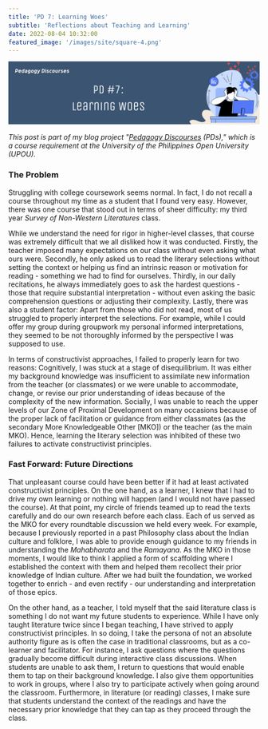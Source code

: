 ```yaml
---
title: 'PD 7: Learning Woes'
subtitle: 'Reflections about Teaching and Learning'
date: 2022-08-04 10:32:00
featured_image: '/images/site/square-4.png'
---
```


![](/images/peddiscs/banners/PD7.png)

*This post is part of my blog project "[Pedagogy Discourses](https://www.pedagogydiscs.wordpress.com) (PDs)," which is a course requirement at the University of the Philippines Open University (UPOU).*

### The Problem

Struggling with college coursework seems normal. In fact, I do not recall a course throughout my time as a student that I found very easy. However, there was one course that stood out in terms of sheer difficulty: my third year *Survey of Non-Western Literatures* class. 

While we understand the need for rigor in higher-level classes, that course was extremely difficult that we all disliked how it was conducted. Firstly, the teacher imposed many expectations on our class without even asking what ours were. Secondly, he only asked us to read the literary selections without setting the context or helping us find an intrinsic reason or motivation for reading - something we had to find for ourselves. Thirdly, in our daily recitations, he always immediately goes to ask the hardest questions - those that require substantial interpretation - without even asking the basic comprehension questions or adjusting their complexity. Lastly, there was also a student factor: Apart from those who did not read, most of us struggled to properly interpret the selections. For example, while I could offer my group during groupwork my personal informed interpretations, they seemed to be not thoroughly informed by the perspective I was supposed to use. 

In terms of constructivist approaches, I failed to properly learn for two reasons: Cognitively, I was stuck at a stage of disequilibrium. It was either my background knowledge was insufficient to assimilate new information from the teacher (or classmates) or we were unable to accommodate, change, or revise our prior understanding of ideas because of the complexity of the new information. Socially, I was unable to reach the upper levels of our Zone of Proximal Development on many occasions because of the proper lack of facilitation or guidance from either classmates (as the secondary More Knowledgeable Other [MKO]) or the teacher (as the main MKO). Hence, learning the literary selection was inhibited of these two failures to activate constructivist principles.

### Fast Forward: Future Directions

That unpleasant course could have been better if it had at least activated constructivist principles. On the one hand, as a learner, I knew that I had to drive my own learning or nothing will happen (and I would not have passed the course). At that point, my circle of friends teamed up to read the texts carefully and do our own research before each class. Each of us served as the MKO for every roundtable discussion we held every week. For example, because I previously reported in a past Philosophy class about the Indian culture and folklore, I was able to provide enough guidance to my friends in understanding the *Mahabharata* and the *Ramayana*. As the MKO in those moments, I would like to think I applied a form of scaffolding where I established the context with them and helped them recollect their prior knowledge of Indian culture. After we had built the foundation, we worked together to enrich - and even rectify - our understanding and interpretation of those epics. 

On the other hand, as a teacher, I told myself that the said literature class is something I do not want my future students to experience. While I have only taught literature twice since I began teaching, I have strived to apply constructivist principles. In so doing, I take the persona of not an absolute authority figure as is often the case in traditional classrooms, but as a co-learner and facilitator. For instance, I ask questions where the questions gradually become difficult during interactive class discussions. When students are unable to ask them, I return to questions that would enable them to tap on their background knowledge. I also give them opportunities to work in groups, where I also try to participate actively when going around the classroom. Furthermore, in literature (or reading) classes, I make sure that students understand the context of the readings and have the necessary prior knowledge that they can tap as they proceed through the class.
